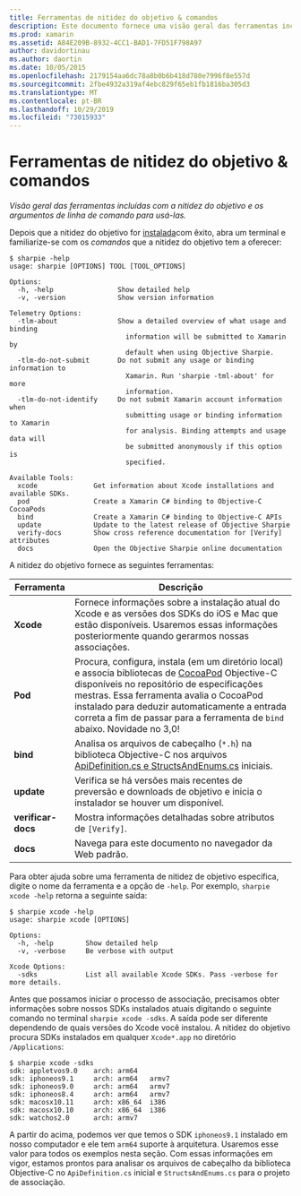 ```yaml
---
title: Ferramentas de nitidez do objetivo & comandos
description: Este documento fornece uma visão geral das ferramentas incluídas com a nitidez objetiva e os argumentos de linha de comando a serem usados com eles.
ms.prod: xamarin
ms.assetid: A84E209B-8932-4CC1-BAD1-7FD51F798A97
author: davidortinau
ms.author: daortin
ms.date: 10/05/2015
ms.openlocfilehash: 2179154aa6dc78a8b0b6b418d780e7996f8e557d
ms.sourcegitcommit: 2fbe4932a319af4ebc829f65eb1fb1816ba305d3
ms.translationtype: MT
ms.contentlocale: pt-BR
ms.lasthandoff: 10/29/2019
ms.locfileid: "73015933"
---
```

# <a name="objective-sharpie-tools--commands"></a>Ferramentas de nitidez do objetivo & comandos

_Visão geral das ferramentas incluídas com a nitidez do objetivo e os argumentos de linha de comando para usá-las._

Depois que a nitidez do objetivo for [instalada](~/cross-platform/macios/binding/objective-sharpie/get-started.md)com êxito, abra um terminal e familiarize-se com os *comandos* que a nitidez do objetivo tem a oferecer:

```
$ sharpie -help
usage: sharpie [OPTIONS] TOOL [TOOL_OPTIONS]

Options:
  -h, -help                Show detailed help
  -v, -version             Show version information

Telemetry Options:
  -tlm-about               Show a detailed overview of what usage and binding
                             information will be submitted to Xamarin by
                             default when using Objective Sharpie.
  -tlm-do-not-submit       Do not submit any usage or binding information to
                             Xamarin. Run 'sharpie -tml-about' for more
                             information.
  -tlm-do-not-identify     Do not submit Xamarin account information when
                             submitting usage or binding information to Xamarin
                             for analysis. Binding attempts and usage data will
                             be submitted anonymously if this option is
                             specified.

Available Tools:
  xcode              Get information about Xcode installations and available SDKs.
  pod                Create a Xamarin C# binding to Objective-C CocoaPods
  bind               Create a Xamarin C# binding to Objective-C APIs
  update             Update to the latest release of Objective Sharpie
  verify-docs        Show cross reference documentation for [Verify] attributes
  docs               Open the Objective Sharpie online documentation
```

A nitidez do objetivo fornece as seguintes ferramentas:

|Ferramenta|Descrição|
|--- |--- |
|**Xcode**|Fornece informações sobre a instalação atual do Xcode e as versões dos SDKs do iOS e Mac que estão disponíveis. Usaremos essas informações posteriormente quando gerarmos nossas associações.|
|**Pod**|Procura, configura, instala (em um diretório local) e associa bibliotecas de [CocoaPod](https://cocoapods.org/) Objective-C disponíveis no repositório de especificações mestras. Essa ferramenta avalia o CocoaPod instalado para deduzir automaticamente a entrada correta a fim de passar para a ferramenta de `bind` abaixo. Novidade no 3,0!|
|**bind**|Analisa os arquivos de cabeçalho (`*.h`) na biblioteca Objective-C nos arquivos [ApiDefinition.cs e StructsAndEnums.cs](~/cross-platform/macios/binding/objective-sharpie/platform/apidefinitions-structsandenums.md) iniciais.|
|**update**|Verifica se há versões mais recentes de preversão e downloads de objetivo e inicia o instalador se houver um disponível.|
|**verificar-docs**|Mostra informações detalhadas sobre atributos de `[Verify]`.|
|**docs**|Navega para este documento no navegador da Web padrão.|

Para obter ajuda sobre uma ferramenta de nitidez de objetivo específica, digite o nome da ferramenta e a opção de `-help`. Por exemplo, `sharpie xcode -help` retorna a seguinte saída:

```
$ sharpie xcode -help
usage: sharpie xcode [OPTIONS]

Options:
  -h, -help        Show detailed help
  -v, -verbose     Be verbose with output

Xcode Options:
  -sdks            List all available Xcode SDKs. Pass -verbose for more details.
```

Antes que possamos iniciar o processo de associação, precisamos obter informações sobre nossos SDKs instalados atuais digitando o seguinte comando no terminal `sharpie xcode -sdks`. A saída pode ser diferente dependendo de quais versões do Xcode você instalou. A nitidez do objetivo procura SDKs instalados em qualquer `Xcode*.app` no diretório `/Applications`:

```
$ sharpie xcode -sdks
sdk: appletvos9.0    arch: arm64
sdk: iphoneos9.1     arch: arm64   armv7
sdk: iphoneos9.0     arch: arm64   armv7
sdk: iphoneos8.4     arch: arm64   armv7
sdk: macosx10.11     arch: x86_64  i386
sdk: macosx10.10     arch: x86_64  i386
sdk: watchos2.0      arch: armv7
```

A partir do acima, podemos ver que temos o SDK `iphoneos9.1` instalado em nosso computador e ele tem `arm64` suporte à arquitetura. Usaremos esse valor para todos os exemplos nesta seção. Com essas informações em vigor, estamos prontos para analisar os arquivos de cabeçalho da biblioteca Objective-C no `ApiDefinition.cs` inicial e `StructsAndEnums.cs` para o projeto de associação.
